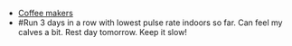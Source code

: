 - [Coffee makers](https://www.theguardian.com/food/2023/jan/24/how-to-make-perfect-coffee-at-home?CMP=Share_AndroidApp_Other)
- #Run 3 days in a row with lowest pulse rate indoors so far. Can feel my calves a bit. Rest day tomorrow. Keep it slow!